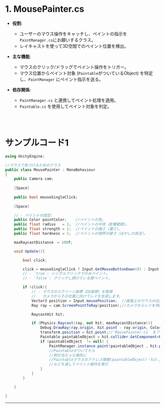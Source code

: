


# **1. MousePainter.cs**
- **役割**:
  - ユーザーのマウス操作をキャッチし、ペイントの指示を`PaintManager.cs`にお願いするクラス。
  - レイキャストを使って3D空間でのペイント位置を検出。

- **主な機能**:
  - マウスのクリック/ドラッグでペイント操作をトリガー。
  - マウス位置からペイント対象 (`Paintable`がついているObject) を特定し、`PaintManager` にペイント指示を送る。

- **依存関係**:
  - `PaintManager.cs` と連携してペイント処理を適用。
  - `Paintable.cs` を使用してペイント対象を判定。

<br>

<br>


# サンプルコード1


```cs
using UnityEngine;

//マウスで色づけるためのクラス
public class MousePainter : MonoBehaviour
{
    public Camera cam;
    
    [Space]
    
    public bool mouseSingleClick;
    
    [Space]

    // - ペイントの設定:
    public Color paintColor;    //ペイントの色。
    public float radius   = 1;  //ペイントの半径（影響範囲）。
    public float strength = 1;  //ペイントの強さ（濃さ）。
    public float hardness = 1;  //ペイントの境界の硬さ（ぼかしの具合）。

    maxRaycastDistance　= 100f;

    void Update(){

        bool click;

        click = mouseSingleClick ? Input.GetMouseButtonDown(0) : Input.GetMouseButton(0);//マウスクリックを連続的に取得するか単発で取得するかどうか
        // - `true`: シングルクリックでのみペイント。
        // - `false`: クリックし続けている間ペイント。

        if (click){
            // - マウスのスクリーン座標（2D座標）を取得
            //   カメラからその位置に向けてレイを生成します。
            Vector3 position = Input.mousePosition;  //画面上のマウスの位置取得
            Ray ray = cam.ScreenPointToRay(position);//カメラからレイを飛ばす

            RaycastHit hit;

            if (Physics.Raycast(ray, out hit, maxRaycastDistance)){
                Debug.DrawRay(ray.origin, hit.point - ray.origin, Color.red);
                transform.position = hit.point;//`MousePainter.cs` をアタッチした GameObjectが、マウスの当たった位置に移動します。
                Paintable paintableObject = hit.collider.GetComponent<Paintable>(); //Paintableコンポーネントをつけてるかどうか判断
                if (paintableObject  != null) {
                    PaintManager.instance.paint(paintableObject , hit.point, radius, hardness, strength, paintColor);
                    //Paintableがついてたら
                    //例が当たった場所に　 
                    //Paintableクラスのアドレス情報(paintableObject)・hit.point当たった場所情報・半径・hardness・strength・paintColor情報
                    //などを渡してペイント操作を実行
                }
            }
        }

    }

}

```



---


